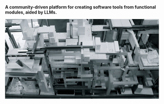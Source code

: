 <strong>A community-driven platform for creating software tools from functional modules, aided by LLMs.
</strong>

![Superstructure](https://github.com/zettelooo/.github/blob/main/superstructure.png?raw=true)

